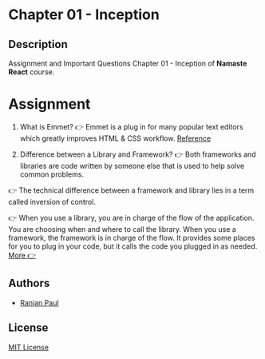 
# Chapter 01 - Inception

## Description

 Assignment and Important Questions Chapter 01 - Inception of **Namaste React** course.


 # Assignment

1. What is Emmet?
  :point_right: Emmet is a plug in for many popular text editors which greatly improves HTML & CSS workflow.
   [Reference](https://medium.com/@kartik2406/web-development-with-vs-code-part-1-emmet-6af80f0f630c)

2. Difference between a Library and Framework?
  :point_right: Both frameworks and libraries are code written by someone else that is used to help solve common problems.
  
  :point_right: The technical difference between a framework and library lies in a term called inversion of control.
  
  :point_right: When you use a library, you are in charge of the flow of the application. You are choosing when and where to call the library. When you use a framework, the framework is in charge of the flow. It provides some places for you to plug in your code, but it calls the code you plugged in as needed.
    [More :point_right:](https://www.freecodecamp.org/news/the-difference-between-a-framework-and-a-library-bd133054023f/)

## Authors

- [Ranjan Paul](https://www.linkedin.com/in/ranjan-paul-681730171/)

## License

[MIT License](LICENSE)
